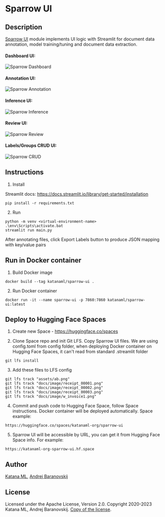 # Sparrow UI

## Description

[Sparrow UI](https://katanaml-org-sparrow-ui.hf.space) module implements UI logic with Streamlit for document data annotation, model training/tuning and document data extraction.

#### Dashboard UI:

![Sparrow Dashboard](https://github.com/katanaml/sparrow/blob/main/sparrow-ui/assets/dashboard.png)

#### Annotation UI:

![Sparrow Annotation](https://github.com/katanaml/sparrow/blob/main/sparrow-ui/assets/annotation.png)

#### Inference UI:

![Sparrow Inference](https://github.com/katanaml/sparrow/blob/main/sparrow-ui/assets/inference.png)

#### Review UI:

![Sparrow Review](https://github.com/katanaml/sparrow/blob/main/sparrow-ui/assets/review.png)

#### Labels/Groups CRUD UI:

![Sparrow CRUD](https://github.com/katanaml/sparrow/blob/main/sparrow-ui/assets/crud.png)

## Instructions

1. Install

Streamlit docs:
https://docs.streamlit.io/library/get-started/installation

```
pip install -r requirements.txt
```

2. Run

```
python -m venv <virtual-environment-name>
.\env\Scripts\activate.bat
streamlit run main.py
```

After annotating files, click Export Labels button to produce JSON mapping with key/value pairs

## Run in Docker container

1. Build Docker image

```
docker build --tag katanaml/sparrow-ui .
```

2. Run Docker container

```
docker run -it --name sparrow-ui -p 7860:7860 katanaml/sparrow-ui:latest
```

## Deploy to Hugging Face Spaces

1. Create new Space - https://huggingface.co/spaces

2. Clone Space repo and init Git LFS. Copy Sparrow UI files. We are using config.toml from config folder, when deploying Docker container on Hugging Face Spaces, it can't read from standard .streamlit folder

```
git lfs install
```

3. Add these files to LFS config

```
git lfs track "assets/ab.png"
git lfs track "docs/image/receipt_00001.png"
git lfs track "docs/image/receipt_00002.png"
git lfs track "docs/image/receipt_00003.png"
git lfs track "docs/image/w_invoice1.png"
```

4. Commit and push code to Hugging Face Space, follow Space instructions. Docker container will be deployed automatically. Space example:

```
https://huggingface.co/spaces/katanaml-org/sparrow-ui
```

5. Sparrow UI will be accessible by URL, you can get it from Hugging Face Space info. For example:

```
https://katanaml-org-sparrow-ui.hf.space
```

## Author

[Katana ML](https://katanaml.io), [Andrej Baranovskij](https://github.com/abaranovskis-redsamurai)

## License

Licensed under the Apache License, Version 2.0. Copyright 2020-2023 Katana ML, Andrej Baranovskij. [Copy of the license](https://github.com/katanaml/sparrow/blob/main/LICENSE).
